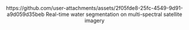 <div align="center">
https://github.com/user-attachments/assets/2f05fde8-25fc-4549-9d91-a9d059d35beb
Real-time water segmentation on multi-spectral satellite imagery
</div>
